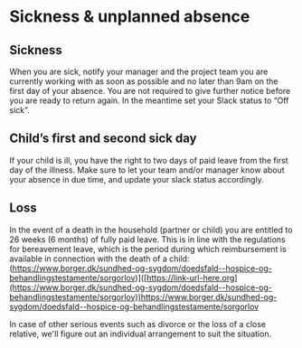 # Sickness & unplanned absence

## Sickness
When you are sick, notify your manager and the project team you are currently working with as soon as possible and no later than 9am on the first day of your absence. You are not required to give further notice before you are ready to return again. In the meantime set your Slack status to “Off sick”.

## Child’s first and second sick day
If your child is ill, you have the right to two days of paid leave from the first day of the illness. Make sure to let your team and/or manager know about your absence in due time, and update your slack status accordingly.

## Loss
In the event of a death in the household (partner or child) you are entitled to 26 weeks (6 months) of fully paid leave. This is in line with the regulations for bereavement leave, which is the period during which reimbursement is available in connection with the death of a child: (https://www.borger.dk/sundhed-og-sygdom/doedsfald--hospice-og-behandlingstestamente/sorgorlov)]([https://link-url-here.org](https://www.borger.dk/sundhed-og-sygdom/doedsfald--hospice-og-behandlingstestamente/sorgorlov))https://www.borger.dk/sundhed-og-sygdom/doedsfald--hospice-og-behandlingstestamente/sorgorlov

In case of other serious events such as divorce or the loss of a close relative, we'll figure out an individual arrangement to suit the situation.
